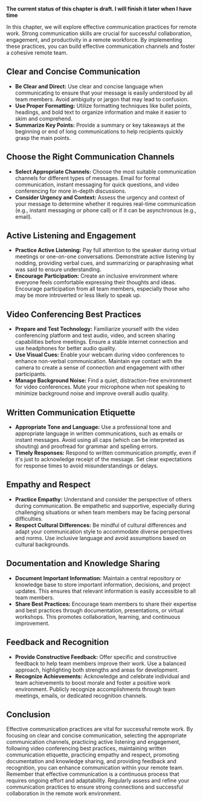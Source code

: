 **The current status of this chapter is draft. I will finish it later when I have time**

In this chapter, we will explore effective communication practices for remote work. Strong communication skills are crucial for successful collaboration, engagement, and productivity in a remote workforce. By implementing these practices, you can build effective communication channels and foster a cohesive remote team.

Clear and Concise Communication
-------------------------------

* **Be Clear and Direct:** Use clear and concise language when communicating to ensure that your message is easily understood by all team members. Avoid ambiguity or jargon that may lead to confusion.
* **Use Proper Formatting:** Utilize formatting techniques like bullet points, headings, and bold text to organize information and make it easier to skim and comprehend.
* **Summarize Key Points:** Provide a summary or key takeaways at the beginning or end of long communications to help recipients quickly grasp the main points.

Choose the Right Communication Channels
---------------------------------------

* **Select Appropriate Channels:** Choose the most suitable communication channels for different types of messages. Email for formal communication, instant messaging for quick questions, and video conferencing for more in-depth discussions.
* **Consider Urgency and Context:** Assess the urgency and context of your message to determine whether it requires real-time communication (e.g., instant messaging or phone call) or if it can be asynchronous (e.g., email).

Active Listening and Engagement
-------------------------------

* **Practice Active Listening:** Pay full attention to the speaker during virtual meetings or one-on-one conversations. Demonstrate active listening by nodding, providing verbal cues, and summarizing or paraphrasing what was said to ensure understanding.
* **Encourage Participation:** Create an inclusive environment where everyone feels comfortable expressing their thoughts and ideas. Encourage participation from all team members, especially those who may be more introverted or less likely to speak up.

Video Conferencing Best Practices
---------------------------------

* **Prepare and Test Technology:** Familiarize yourself with the video conferencing platform and test audio, video, and screen sharing capabilities before meetings. Ensure a stable internet connection and use headphones for better audio quality.
* **Use Visual Cues:** Enable your webcam during video conferences to enhance non-verbal communication. Maintain eye contact with the camera to create a sense of connection and engagement with other participants.
* **Manage Background Noise:** Find a quiet, distraction-free environment for video conferences. Mute your microphone when not speaking to minimize background noise and improve overall audio quality.

Written Communication Etiquette
-------------------------------

* **Appropriate Tone and Language:** Use a professional tone and appropriate language in written communications, such as emails or instant messages. Avoid using all caps (which can be interpreted as shouting) and proofread for grammar and spelling errors.
* **Timely Responses:** Respond to written communication promptly, even if it's just to acknowledge receipt of the message. Set clear expectations for response times to avoid misunderstandings or delays.

Empathy and Respect
-------------------

* **Practice Empathy:** Understand and consider the perspective of others during communication. Be empathetic and supportive, especially during challenging situations or when team members may be facing personal difficulties.
* **Respect Cultural Differences:** Be mindful of cultural differences and adapt your communication style to accommodate diverse perspectives and norms. Use inclusive language and avoid assumptions based on cultural backgrounds.

Documentation and Knowledge Sharing
-----------------------------------

* **Document Important Information:** Maintain a central repository or knowledge base to store important information, decisions, and project updates. This ensures that relevant information is easily accessible to all team members.
* **Share Best Practices:** Encourage team members to share their expertise and best practices through documentation, presentations, or virtual workshops. This promotes collaboration, learning, and continuous improvement.

Feedback and Recognition
------------------------

* **Provide Constructive Feedback:** Offer specific and constructive feedback to help team members improve their work. Use a balanced approach, highlighting both strengths and areas for development.
* **Recognize Achievements:** Acknowledge and celebrate individual and team achievements to boost morale and foster a positive work environment. Publicly recognize accomplishments through team meetings, emails, or dedicated recognition channels.

Conclusion
----------

Effective communication practices are vital for successful remote work. By focusing on clear and concise communication, selecting the appropriate communication channels, practicing active listening and engagement, following video conferencing best practices, maintaining written communication etiquette, practicing empathy and respect, promoting documentation and knowledge sharing, and providing feedback and recognition, you can enhance communication within your remote team. Remember that effective communication is a continuous process that requires ongoing effort and adaptability. Regularly assess and refine your communication practices to ensure strong connections and successful collaboration in the remote work environment.
